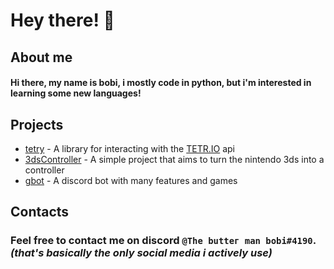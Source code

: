 
# Hey there! :wave:

## About me

#### Hi there, my name is bobi, i mostly code in python, but i'm interested in learning some new languages!

## Projects

- [tetry](https://github.com/apes0/tetry) - A library for interacting with the [TETR.IO](https://tetr.io/) api
- [3dsController](https://github.com/apes0/3dsController/) - A simple project that aims to turn the nintendo 3ds into a controller
- [gbot](https://top.gg/bot/727062148894687263/) - A discord bot with many features and games

## Contacts

### Feel free to contact me on discord `@Тhе buttег mаn bоbi#4190`. *(that's basically the only social media i actively use)*
